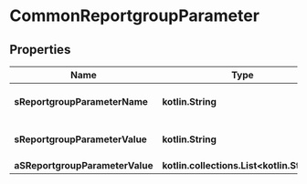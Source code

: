 
# CommonReportgroupParameter

## Properties
| Name | Type | Description | Notes |
| ------------ | ------------- | ------------- | ------------- |
| **sReportgroupParameterName** | **kotlin.String** | The Reportparameter name |  |
| **sReportgroupParameterValue** | **kotlin.String** | The Reportparameter value |  [optional] |
| **aSReportgroupParameterValue** | **kotlin.collections.List&lt;kotlin.String&gt;** |  |  [optional] |



